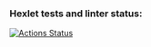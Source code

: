 ### Hexlet tests and linter status:
[![Actions Status](https://github.com/TEAMREDSoldier/frontend-project-44/actions/workflows/hexlet-check.yml/badge.svg)](https://github.com/TEAMREDSoldier/frontend-project-44/actions)